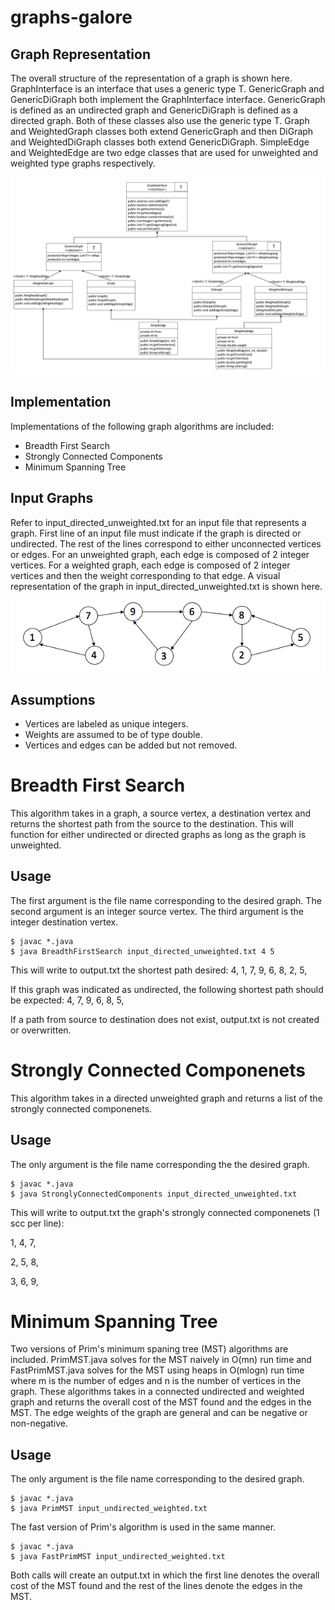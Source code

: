 
# graphs-galore

## Graph Representation

The overall structure of the representation of a graph is shown here. GraphInterface is an interface that uses a generic type T. GenericGraph and GenericDiGraph both implement the GraphInterface interface. GenericGraph is defined as an undirected graph and GenericDiGraph is defined as a directed graph. Both of these classes also use the generic type T. Graph and WeightedGraph classes both extend GenericGraph and then DiGraph and WeightedDiGraph classes both extend GenericDiGraph. SimpleEdge and WeightedEdge are two edge classes that are used for unweighted and weighted type graphs respectively.

![graphsUML](images/graphsUML.png)

## Implementation

Implementations of the following graph algorithms are included:

- Breadth First Search
- Strongly Connected Components
- Minimum Spanning Tree

## Input Graphs

Refer to input_directed_unweighted.txt for an input file that represents a graph. First line of an input file must indicate if the graph is directed or undirected. The rest of the lines correspond to either unconnected vertices or edges. For an unweighted graph, each edge is composed of 2 integer vertices. For a weighted graph, each edge is composed of 2 integer vertices and then the weight corresponding to that edge. A visual representation of the graph in input_directed_unweighted.txt is shown here.

![nput_directed_unweighted](images/input_directed_unweighted.png)

## Assumptions

- Vertices are labeled as unique integers.
- Weights are assumed to be of type double.
- Vertices and edges can be added but not removed.

# Breadth First Search

This algorithm takes in a graph, a source vertex, a destination vertex and returns the shortest path from the source to the destination. This will function for either undirected or directed graphs as long as the graph is unweighted.

## Usage

The first argument is the file name corresponding to the desired graph. The second argument is an integer source vertex. The third argument is the integer destination vertex.
```
$ javac *.java
$ java BreadthFirstSearch input_directed_unweighted.txt 4 5
```

This will write to output.txt the shortest path desired:
4, 1, 7, 9, 6, 8, 2, 5,

If this graph was indicated as undirected, the following shortest path should be expected:
4, 7, 9, 6, 8, 5, 

If a path from source to destination does not exist, output.txt is not created or overwritten.

# Strongly Connected Componenets

This algorithm takes in a directed unweighted graph and returns a list of the strongly connected componenets.

## Usage

The only argument is the file name corresponding the the desired graph.
```
$ javac *.java
$ java StronglyConnectedComponents input_directed_unweighted.txt
```
This will write to output.txt the graph's strongly connected componenets (1 scc per line):

1, 4, 7, 

2, 5, 8, 

3, 6, 9, 

# Minimum Spanning Tree

Two versions of Prim's minimum spaning tree (MST) algorithms are included. PrimMST.java solves for the MST naively in O(mn) run time and FastPrimMST.java solves for the MST using heaps in O(mlogn) run time where m is the number of edges and n is the number of vertices in the graph. These algorithms takes in a connected undirected and weighted graph and returns the overall cost of the MST found and the edges in the MST. The edge weights of the graph are general and can be negative or non-negative.

## Usage

The only argument is the file name corresponding to the desired graph.
```
$ javac *.java
$ java PrimMST input_undirected_weighted.txt
```
The fast version of Prim's algorithm is used in the same manner.
```
$ javac *.java
$ java FastPrimMST input_undirected_weighted.txt
```
Both calls will create an output.txt in which the first line denotes the overall cost of the MST found and the rest of the lines denote the edges in the MST.
